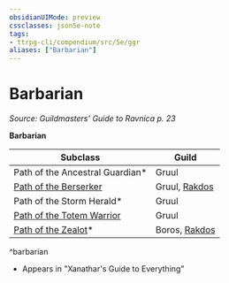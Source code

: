 ```yaml
---
obsidianUIMode: preview
cssclasses: json5e-note
tags:
- ttrpg-cli/compendium/src/5e/ggr
aliases: ["Barbarian"]
---
```

# Barbarian
*Source: Guildmasters' Guide to Ravnica p. 23* 

**Barbarian**

| Subclass | Guild |
|----------|-------|
| Path of the Ancestral Guardian* | Gruul |
| [Path of the Berserker](/3-Compendium/CLI/classes/barbarian-path-of-the-berserker.md) | Gruul, [Rakdos](rakdos-ggr.md) |
| Path of the Storm Herald* | Gruul |
| [Path of the Totem Warrior](/3-Compendium/CLI/classes/barbarian-path-of-the-wild-heart.md) | Gruul |
| [Path of the Zealot](/3-Compendium/CLI/classes/barbarian-path-of-the-zealot-xge.md)* | Boros, [Rakdos](rakdos-ggr.md) |
^barbarian

* Appears in "Xanathar's Guide to Everything"